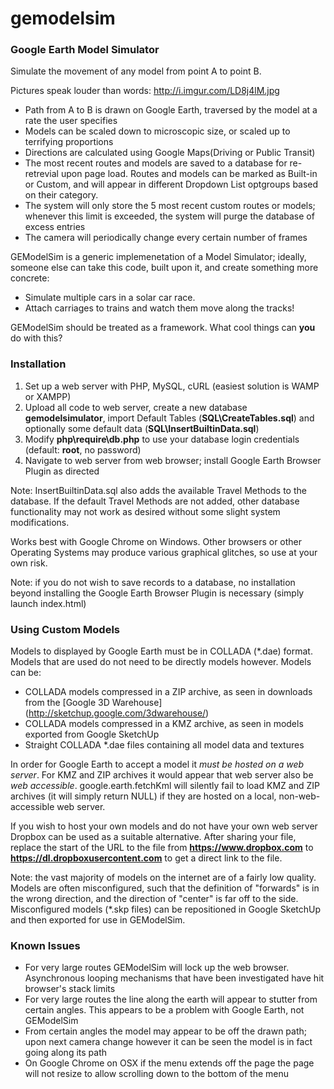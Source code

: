gemodelsim
==========

### Google Earth Model Simulator ###


Simulate the movement of any model from point A to point B.

Pictures speak louder than words: http://i.imgur.com/LD8j4lM.jpg

* Path from A to B is drawn on Google Earth, traversed by the model at a rate the user specifies
* Models can be scaled down to microscopic size, or scaled up to terrifying proportions
* Directions are calculated using Google Maps(Driving or Public Transit)
* The most recent routes and models are saved to a database for re-retrevial upon page load. Routes and models can be marked as Built-in or Custom, and will appear in different Dropdown List optgroups based on their category.
* The system will only store the 5 most recent custom routes or models; whenever this limit is exceeded, the system will purge the database of excess entries
* The camera will periodically change every certain number of frames

GEModelSim is a generic implemenetation of a Model Simulator; ideally, someone else can take this code, built upon it, and create something more concrete:
* Simulate multiple cars in a solar car race.
* Attach carriages to trains and watch them move along the tracks!

GEModelSim should be treated as a framework. What cool things can **you** do with this?

### Installation ###

1. Set up a web server with PHP, MySQL, cURL (easiest solution is WAMP or XAMPP)
2. Upload all code to web server, create a new database __gemodelsimulator__, import Default Tables (__SQL\CreateTables.sql__) and optionally some default data (__SQL\InsertBuiltinData.sql__)
3. Modify __php\require\db.php__ to use your database login credentials (default: __root__, no password)
4. Navigate to web server from web browser; install Google Earth Browser Plugin as directed

Note: InsertBuiltinData.sql also adds the available Travel Methods to the database. If the default Travel Methods are not added, other database functionality may not work as desired without some slight system modifications.

Works best with Google Chrome on Windows. Other browsers or other Operating Systems may produce various graphical glitches, so use at your own risk.

Note: if you do not wish to save records to a database, no installation beyond installing the Google Earth Browser Plugin is necessary (simply launch index.html)

### Using Custom Models ###

Models to displayed by Google Earth must be in COLLADA (*.dae) format. Models that are used do not need to be directly models however. Models can be:
* COLLADA models compressed in a ZIP archive, as seen in downloads from the [Google 3D Warehouse] (http://sketchup.google.com/3dwarehouse/)
* COLLADA models compressed in a KMZ archive, as seen in models exported from Google SketchUp
* Straight COLLADA *.dae files containing all model data and textures

In order for Google Earth to accept a model it _must be hosted on a web server_. For KMZ and ZIP archives it would appear that web server also be _web accessible_. google.earth.fetchKml will silently fail to load KMZ and ZIP archives (it will simply return NULL) if they are hosted on a local, non-web-accessible web server.

If you wish to host your own models and do not have your own web server Dropbox can be used as a suitable alternative. After sharing your file, replace the start of the URL to the file from __https://www.dropbox.com__ to __https://dl.dropboxusercontent.com__ to get a direct link to the file.

Note: the vast majority of models on the internet are of a fairly low quality. Models are often misconfigured, such that the definition of "forwards" is in the wrong direction, and the direction of "center" is far off to the side. Misconfigured models (*.skp files) can be repositioned in Google SketchUp and then exported for use in GEModelSim.

### Known Issues ###

* For very large routes GEModelSim will lock up the web browser. Asynchronous looping mechanisms that have been investigated have hit browser's stack limits
* For very large routes the line along the earth will appear to stutter from certain angles. This appears to be a problem with Google Earth, not GEModelSim
* From certain angles the model may appear to be off the drawn path; upon next camera change however it can be seen the model is in fact going along its path
* On Google Chrome on OSX if the menu extends off the page the page will not resize to allow scrolling down to the bottom of the menu
